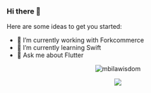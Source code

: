### Hi there 👋

Here are some ideas to get you started:
- 🔭 I’m currently working with Forkcommerce
- 🌱 I’m currently learning Swift
- 💬 Ask me about Flutter

<p align="center"> <img src="https://github-readme-stats.vercel.app/api?username=mbilawisdom&show_icons=true" alt="mbilawisdom" /> </p>

<div align="center"> 
     <a href="">
      <img align="center" src="https://github-readme-stats-sigma-five.vercel.app/api?username=mbilawisdom&show_icons=true&include_all_commits=true&count_private=true&theme=react&line_height=40" />
    </a>
</div
  
